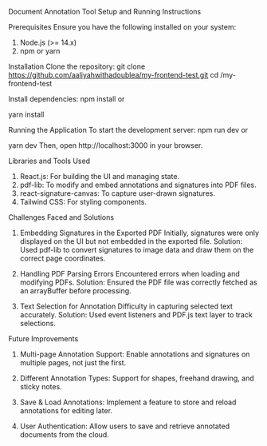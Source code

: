 Document Annotation Tool
Setup and Running Instructions

Prerequisites
Ensure you have the following installed on your system:
1. Node.js (>= 14.x)
2. npm or yarn

Installation
Clone the repository:
git clone https://github.com/aaliyahwithadoublea/my-frontend-test.git
cd /my-frontend-test

Install dependencies:
npm install
or

yarn install

Running the Application
To start the development server:
npm run dev
or

yarn dev
Then, open http://localhost:3000 in your browser.

Libraries and Tools Used
1. React.js: For building the UI and managing state.
2. pdf-lib: To modify and embed annotations and signatures into PDF files.
3. react-signature-canvas: To capture user-drawn signatures.
4. Tailwind CSS: For styling components.

Challenges Faced and Solutions
1. Embedding Signatures in the Exported PDF
Initially, signatures were only displayed on the UI but not embedded in the exported file.
Solution: Used pdf-lib to convert signatures to image data and draw them on the correct page coordinates.

2. Handling PDF Parsing Errors
Encountered errors when loading and modifying PDFs.
Solution: Ensured the PDF file was correctly fetched as an arrayBuffer before processing.

3. Text Selection for Annotation
Difficulty in capturing selected text accurately.
Solution: Used event listeners and PDF.js text layer to track selections.

Future Improvements
1. Multi-page Annotation Support: Enable annotations and signatures on multiple pages, not just the first.

2. Different Annotation Types: Support for shapes, freehand drawing, and sticky notes.

3. Save & Load Annotations: Implement a feature to store and reload annotations for editing later.

4. User Authentication: Allow users to save and retrieve annotated documents from the cloud.

